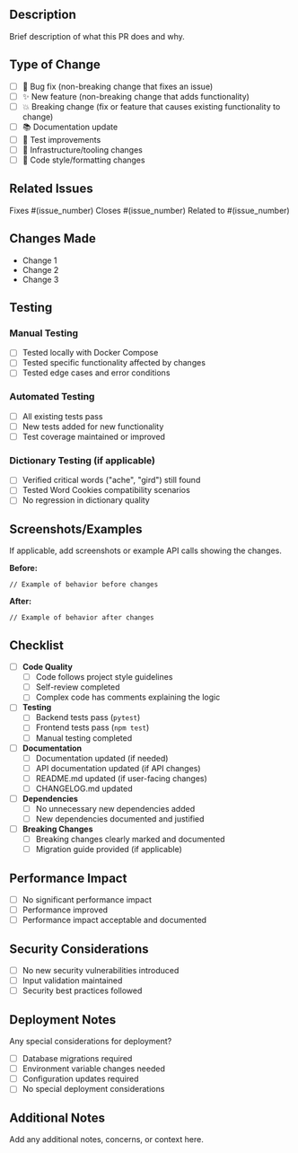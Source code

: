 ## Description
Brief description of what this PR does and why.

## Type of Change
- [ ] 🐛 Bug fix (non-breaking change that fixes an issue)
- [ ] ✨ New feature (non-breaking change that adds functionality)
- [ ] 💥 Breaking change (fix or feature that causes existing functionality to change)
- [ ] 📚 Documentation update
- [ ] 🧪 Test improvements
- [ ] 🔧 Infrastructure/tooling changes
- [ ] 🎨 Code style/formatting changes

## Related Issues
Fixes #(issue_number)
Closes #(issue_number)
Related to #(issue_number)

## Changes Made
- Change 1
- Change 2  
- Change 3

## Testing
### Manual Testing
- [ ] Tested locally with Docker Compose
- [ ] Tested specific functionality affected by changes
- [ ] Tested edge cases and error conditions

### Automated Testing
- [ ] All existing tests pass
- [ ] New tests added for new functionality
- [ ] Test coverage maintained or improved

### Dictionary Testing (if applicable)
- [ ] Verified critical words ("ache", "gird") still found
- [ ] Tested Word Cookies compatibility scenarios
- [ ] No regression in dictionary quality

## Screenshots/Examples
If applicable, add screenshots or example API calls showing the changes.

**Before:**
```
// Example of behavior before changes
```

**After:**
```
// Example of behavior after changes
```

## Checklist
- [ ] **Code Quality**
  - [ ] Code follows project style guidelines
  - [ ] Self-review completed
  - [ ] Complex code has comments explaining the logic
  
- [ ] **Testing**
  - [ ] Backend tests pass (`pytest`)
  - [ ] Frontend tests pass (`npm test`)
  - [ ] Manual testing completed
  
- [ ] **Documentation**
  - [ ] Documentation updated (if needed)
  - [ ] API documentation updated (if API changes)
  - [ ] README.md updated (if user-facing changes)
  - [ ] CHANGELOG.md updated
  
- [ ] **Dependencies**
  - [ ] No unnecessary new dependencies added
  - [ ] New dependencies documented and justified
  
- [ ] **Breaking Changes**
  - [ ] Breaking changes clearly marked and documented
  - [ ] Migration guide provided (if applicable)

## Performance Impact
- [ ] No significant performance impact
- [ ] Performance improved
- [ ] Performance impact acceptable and documented

## Security Considerations
- [ ] No new security vulnerabilities introduced
- [ ] Input validation maintained
- [ ] Security best practices followed

## Deployment Notes
Any special considerations for deployment?
- [ ] Database migrations required
- [ ] Environment variable changes needed
- [ ] Configuration updates required
- [ ] No special deployment considerations

## Additional Notes
Add any additional notes, concerns, or context here. 